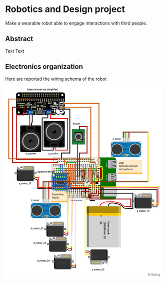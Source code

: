 # Robotics and Design project
Make a wearable robot able to engage interactions with third people.

## Abstract
Text Text

## Electronics organization
Here are reported the wiring schema of the robot

<img src="Documentation/Circuit diagram.pdf" />

